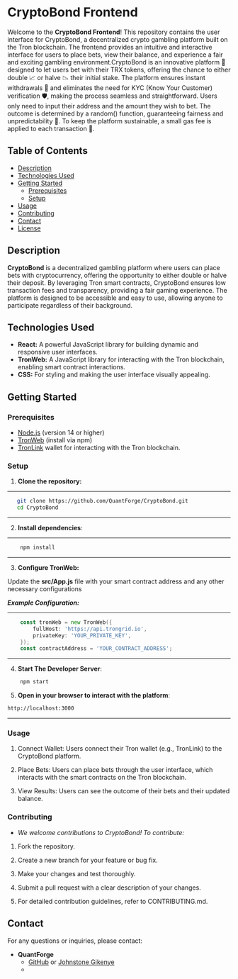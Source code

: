 
# CryptoBond Frontend

Welcome to the **CryptoBond Frontend**! This repository contains the user interface for CryptoBond, a decentralized crypto gambling platform built on the Tron blockchain. The frontend provides an intuitive and interactive interface for users to place bets, view their balance, and experience a fair and exciting gambling environment.CryptoBond is an innovative platform 🎲 designed to let users bet with their TRX tokens, offering the chance to either double 📈 or halve 📉 their initial stake. The platform ensures instant withdrawals 🚀 and eliminates the need for KYC (Know Your Customer) verification 🛡️, making the process seamless and straightforward. Users only need to input their address and the amount they wish to bet. The outcome is determined by a random() function, guaranteeing fairness and unpredictability 🎰. To keep the platform sustainable, a small gas fee is applied to each transaction 🔄.

## Table of Contents
- [Description](#description)
- [Technologies Used](#technologies-used)
- [Getting Started](#getting-started)
  - [Prerequisites](#prerequisites)
  - [Setup](#setup)
- [Usage](#usage)
- [Contributing](#contributing)
- [Contact](#contact)
- [License](#license)

## Description

**CryptoBond** is a decentralized gambling platform where users can place bets with cryptocurrency, offering the opportunity to either double or halve their deposit. By leveraging Tron smart contracts, CryptoBond ensures low transaction fees and transparency, providing a fair gaming experience. The platform is designed to be accessible and easy to use, allowing anyone to participate regardless of their background.

## Technologies Used

- **React:** A powerful JavaScript library for building dynamic and responsive user interfaces.
- **TronWeb:** A JavaScript library for interacting with the Tron blockchain, enabling smart contract interactions.
- **CSS:** For styling and making the user interface visually appealing.

## Getting Started

### Prerequisites

- [Node.js](https://nodejs.org) (version 14 or higher)
- [TronWeb](https://github.com/tronprotocol/tronweb) (install via npm)
- [TronLink](https://tronscan.org/#/tronlink) wallet for interacting with the Tron blockchain.

### Setup

1. **Clone the repository:**
---
```sh
   git clone https://github.com/QuantForge/CryptoBond.git
   cd CryptoBond
```
---

2. **Install  dependencies**:

---
```go
    npm install
```
---

3.  **Configure TronWeb:**


Update the ****src/App.js**** file with your smart contract address and any other necessary configurations


  ***Example Configuration:***


---
```go
    const tronWeb = new TronWeb({
        fullHost: 'https://api.trongrid.io',
        privateKey: 'YOUR_PRIVATE_KEY',
    });
    const contractAddress = 'YOUR_CONTRACT_ADDRESS';
```
---

4. **Start The Developer Server**:   

```sh
    npm start
```
5. **Open in your browser to interact with the platform**:

```sh
http://localhost:3000
```
---

### Usage

1. Connect Wallet: Users connect their Tron wallet (e.g., TronLink) to the CryptoBond platform.

2. Place Bets: Users can place bets through the user interface, which interacts with the smart contracts on the Tron blockchain.

3. View Results: Users can see the outcome of their bets and their updated balance.

### Contributing

- *We welcome contributions to CryptoBond! To contribute:*

1. Fork the repository.

2. Create a new branch for your feature or bug fix.

3. Make your changes and test thoroughly.

4. Submit a pull request with a clear description of your changes.

5. For detailed contribution guidelines, refer to CONTRIBUTING.md.

## Contact

For any questions or inquiries, please contact:

- **QuantForge**
  - [GitHub](https://github.com/QuantForge) or [Johnstone Gikenye](https://github.com/gikenye)
  - [Email]: quantforg@gmail.com
